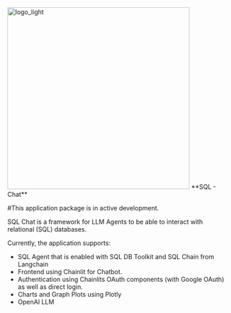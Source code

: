 <img width="411" alt="logo_light" src="https://github.com/jaideepbir/sql-agent/assets/5706850/71f743cc-62bd-4e3a-b52f-89e07b0cc81e">
**SQL - Chat**

#This application package is in active development.

SQL Chat is a framework for LLM Agents to be able to interact with relational (SQL) databases.

Currently, the application supports:
- SQL Agent that is enabled with SQL DB Toolkit and SQL Chain from Langchain
- Frontend using Chainlit for Chatbot.
- Authentication using Chainlits OAuth components (with Google OAuth) as well as direct login.
- Charts and Graph Plots using Plotly
- OpenAI LLM



